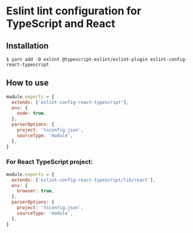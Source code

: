 # Eslint lint configuration for TypeScript and React

## Installation

```
$ yarn add -D eslint @typescript-eslint/eslint-plugin eslint-config-react-typescript
```

## How to use

```javascript
module.exports = {
  extends: ['eslint-config-react-typescript'],
  env: {
    node: true,
  },
  parserOptions: {
    project: 'tsconfig.json',
    sourceType: 'module',
  },
}
```

### For React TypeScript project:

```javascript
module.exports = {
  extends: ['eslint-config-react-typescript/lib/react'],
  env: {
    browser: true,
  },
  parserOptions: {
    project: 'tsconfig.json',
    sourceType: 'module',
  },
}
```
